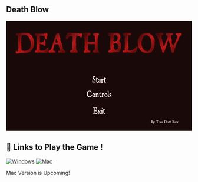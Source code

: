 ## Death Blow
<img src="Images/titlescreen.png"  width="600" height="300">

## 🔗 Links to Play the Game !
[![Windows](https://img.shields.io/badge/Windows-0078D6?style=for-the-badge&logo=windows&logoColor=white)](https://wakamoli.itch.io/death-blow)
[![Mac](https://img.shields.io/badge/mac%20os-000000?style=for-the-badge&logo=apple&logoColor=white)]()

Mac Version is Upcoming!

